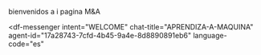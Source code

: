 bienvenidos a i pagina  M&A
<script src="https://www.gstatic.com/dialogflow-console/fast/messenger/bootstrap.js?v=1"></script>
<df-messenger
  intent="WELCOME"
  chat-title="APRENDIZA-A-MAQUINA"
  agent-id="17a28743-7cfd-4b45-9a4e-8d8890891eb6"
  language-code="es"
></df-messenger>

